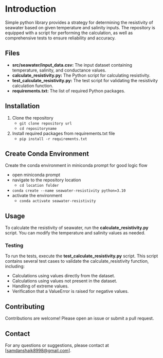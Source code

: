 # Introduction

Simple python library provides a strategy for determining the resistivity of seawater based on given temperature and salinity inputs.
The repository is equipped with a script for performing the calculation, as well as comprehensive tests to ensure reliability and accuracy.

## Files

- **src/seawater/input_data.csv:** The input dataset containing temperature, salinity, and conductance values.
- **calculate_resistivity.py:** The Python script for calculating resistivity.
- **test_calculate_resistivity.py:** The test script for validating the resistivity calculation function.
- **requirements.txt:** The list of required Python packages.

## Installation

1. Clone the repository
    - `git clone repository url`
    - `cd repositoryname`
2. Install required packages from requirements.txt file
    - `pip install -r requirements.txt`

## Create Conda Environment

Create the conda environment in miniconda prompt for good logic flow
- open miniconda prompt
- navigate to the repository location
    - `cd location folder`
- `conda create --name seawater-resistivity python=3.10`
- activate the environment
    - `conda activate seawater-resistivity`

## Usage

To calculate the resistivity of seawater, run the **calculate_resistivity.py** script. You can modify the temperature and salinity values as needed.

### Testing

To run the tests, execute the **test_calculate_resistivity.py** script. This script contains several test cases to validate the calculate_resistivity function, including:
- Calculations using values directly from the dataset.
- Calculations using values not present in the dataset.
- Handling of extreme values.
- Verification that a ValueError is raised for negative values.

## Contributing

Contributions are welcome! Please open an issue or submit a pull request.

## Contact

For any questions or suggestions, please contact at [samdanshaik8998@gmail.com].
